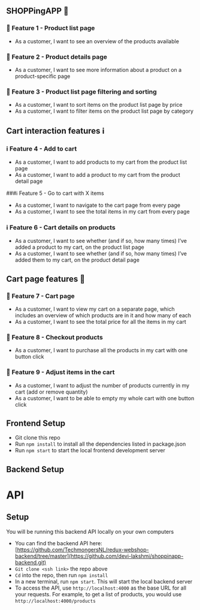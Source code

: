 ## SHOPPingAPP 🍎

### 🍎 Feature 1 - Product list page
- As a customer, I want to see an overview of the products available

### 🍎 Feature 2 - Product details page
- As a customer, I want to see more information about a product on a product-specific page

### 🍎 Feature 3 - Product list page filtering and sorting
- As a customer, I want to sort items on the product list page by price
- As a customer, I want to filter items on the product list page by category

## Cart interaction features ℹ️
### ℹ️ Feature 4 - Add to cart
- As a customer, I want to add products to my cart from the product list page
- As a customer, I want to add a product to my cart from the product detail page
  

###ℹ️ Feature 5 - Go to cart with X items
- As a customer, I want to navigate to the cart page from every page
- As a customer, I want to see the total items in my cart from every page

### ℹ️ Feature 6 - Cart details on products
- As a customer, I want to see whether (and if so, how many times) I’ve added a product to my cart, on the product list page
- As a customer, I want to see whether (and if so, how many times) I’ve added them to my cart, on the product detail page

## Cart page features 🛒
### 🛒 Feature 7 - Cart page
- As a customer, I want to view my cart on a separate page, which includes an overview of which products are in it and how many of each
- As a customer, I want to see the total price for all the items in my cart

### 🛒 Feature 8 - Checkout products
- As a customer, I want to purchase all the products in my cart with one button click

### 🛒 Feature 9 - Adjust items in the cart
- As a customer, I want to adjust the number of products currently in my cart (add or remove quantity)
- As a customer, I want to be able to empty my whole cart with one button click

## Frontend Setup
- Git clone this repo
- Run `npm install` to install all the dependencies listed in package.json
- Run `npm start` to start the local frontend development server

## Backend Setup
 # API
## Setup
You will be running this backend API locally on your own computers
- You can find the backend API here: [https://github.com/TechmongersNL/redux-webshop-backend/tree/master](https://github.com/devi-lakshmi/shoppinapp-backend.git)
- `Git clone <ssh link>` the repo above
- `Cd` into the repo, then run `npm install`
- In a new terminal, run `npm start`. This will start the local backend server
- To access the API, use `http://localhost:4000` as the base URL for all your requests. For example, to get a list of products, you would use `http://localhost:4000/products`


